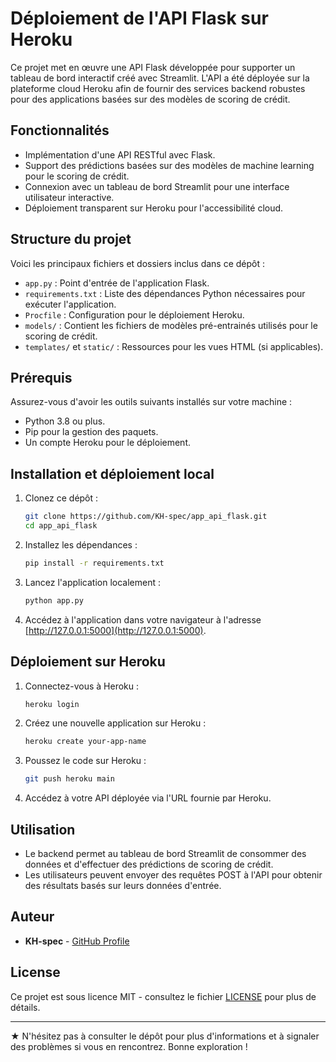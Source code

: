 # Déploiement de l'API Flask sur Heroku

Ce projet met en œuvre une API Flask développée pour supporter un tableau de bord interactif créé avec Streamlit. L'API a été déployée sur la plateforme cloud Heroku afin de fournir des services backend robustes pour des applications basées sur des modèles de scoring de crédit.

## Fonctionnalités
- Implémentation d'une API RESTful avec Flask.
- Support des prédictions basées sur des modèles de machine learning pour le scoring de crédit.
- Connexion avec un tableau de bord Streamlit pour une interface utilisateur interactive.
- Déploiement transparent sur Heroku pour l'accessibilité cloud.

## Structure du projet

Voici les principaux fichiers et dossiers inclus dans ce dépôt :

- `app.py` : Point d'entrée de l'application Flask.
- `requirements.txt` : Liste des dépendances Python nécessaires pour exécuter l'application.
- `Procfile` : Configuration pour le déploiement Heroku.
- `models/` : Contient les fichiers de modèles pré-entrainés utilisés pour le scoring de crédit.
- `templates/` et `static/` : Ressources pour les vues HTML (si applicables).

## Prérequis

Assurez-vous d'avoir les outils suivants installés sur votre machine :

- Python 3.8 ou plus.
- Pip pour la gestion des paquets.
- Un compte Heroku pour le déploiement.

## Installation et déploiement local

1. Clonez ce dépôt :
   ```bash
   git clone https://github.com/KH-spec/app_api_flask.git
   cd app_api_flask
   ```

2. Installez les dépendances :
   ```bash
   pip install -r requirements.txt
   ```

3. Lancez l'application localement :
   ```bash
   python app.py
   ```

4. Accédez à l'application dans votre navigateur à l'adresse [http://127.0.0.1:5000](http://127.0.0.1:5000).

## Déploiement sur Heroku

1. Connectez-vous à Heroku :
   ```bash
   heroku login
   ```

2. Créez une nouvelle application sur Heroku :
   ```bash
   heroku create your-app-name
   ```

3. Poussez le code sur Heroku :
   ```bash
   git push heroku main
   ```

4. Accédez à votre API déployée via l'URL fournie par Heroku.

## Utilisation

- Le backend permet au tableau de bord Streamlit de consommer des données et d'effectuer des prédictions de scoring de crédit.
- Les utilisateurs peuvent envoyer des requêtes POST à l'API pour obtenir des résultats basés sur leurs données d'entrée.

## Auteur

- **KH-spec** - [GitHub Profile](https://github.com/KH-spec)

## License

Ce projet est sous licence MIT - consultez le fichier [LICENSE](LICENSE) pour plus de détails.

---

★ N'hésitez pas à consulter le dépôt pour plus d'informations et à signaler des problèmes si vous en rencontrez. Bonne exploration !
